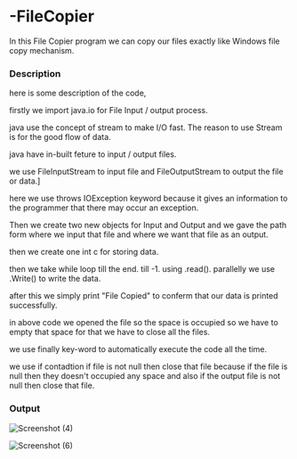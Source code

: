 # -FileCopier
In this File Copier program we can copy our files exactly like Windows file copy mechanism.

<h3>Description</h3>
here is some description of the code,

firstly we import java.io for File Input / output process.

java use the concept of stream to make I/O fast. The reason to use Stream is for the good flow of data.

java have in-built feture to input / output files.

we use FileInputStream to input file and FileOutputStream to output the file or data.]

here we use throws IOException keyword because it gives an information to the programmer that there may occur an exception.

Then we create two new objects for Input and Output and we gave the path form where we input that file and where we want that file as an output.

then we create one int c for storing data.

then we take while loop till the end. till -1. using .read().
parallelly we use .Write() to write the data.

after this we simply print "File Copied" to conferm that our data is printed successfully.



in above code we opened the file so the space is occupied so we have to empty that space for that we have to close all the files.

we use finally key-word to automatically execute the code all the time.

we use if contadtion if file is not null then close that file because if the file is null then they doesn't occupied any space and also if the output file is not null then close that file.


<h3> Output</h3>

![Screenshot (4)](https://user-images.githubusercontent.com/84063889/214263111-d1523499-6f8a-42d5-b7e6-1a121ecf4949.png)

![Screenshot (6)](https://user-images.githubusercontent.com/84063889/214263245-7a851bce-f7a6-419d-bc44-d7edffdc2ab6.png)

